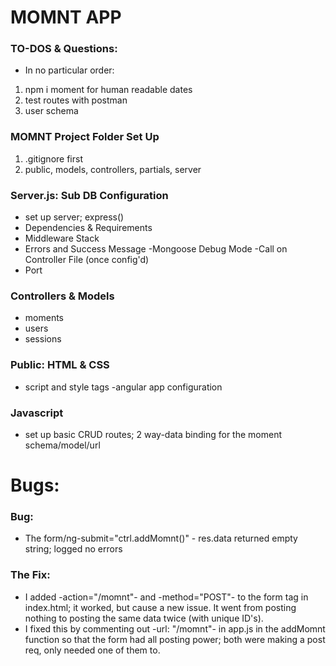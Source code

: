 # MOMNT APP

### TO-DOS & Questions:

- In no particular order:

1. npm i moment for human readable dates
1. test routes with postman
1. user schema

### MOMNT Project Folder Set Up

1. .gitignore first
1. public, models, controllers, partials, server

### Server.js: Sub DB Configuration

- set up server; express()
- Dependencies & Requirements
- Middleware Stack
- Errors and Success Message
  -Mongoose Debug Mode
  -Call on Controller File (once config'd)
- Port

### Controllers & Models

- moments
- users
- sessions

### Public: HTML & CSS

- script and style tags
  -angular app configuration

### Javascript

- set up basic CRUD routes; 2 way-data binding for the moment schema/model/url

# Bugs:

### Bug:

- The form/ng-submit="ctrl.addMomnt()" - res.data returned empty string; logged no errors

### The Fix:

- I added -action="/momnt"- and -method="POST"- to the form tag in index.html; it worked, but cause a new issue. It went from posting nothing to posting the same data twice (with unique ID's).
- I fixed this by commenting out -url: "/momnt"- in app.js in the addMomnt function so that the form had all posting power; both were making a post req, only needed one of them to.
